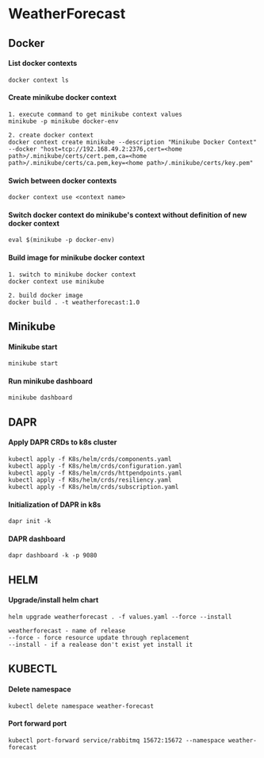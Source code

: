 # WeatherForecast

## Docker

#### List docker contexts

    docker context ls

#### Create minikube docker context
    
    1. execute command to get minikube context values
    minikube -p minikube docker-env

    2. create docker context
    docker context create minikube --description "Minikube Docker Context" --docker "host=tcp://192.168.49.2:2376,cert=<home path>/.minikube/certs/cert.pem,ca=<home path>/.minikube/certs/ca.pem,key=<home path>/.minikube/certs/key.pem"

#### Swich between docker contexts

    docker context use <context name>

#### Switch docker context do minikube's context without definition of new docker context

    eval $(minikube -p docker-env)

#### Build image for minikube docker context
    
    1. switch to minikube docker context
    docker context use minikube
    
    2. build docker image
    docker build . -t weatherforecast:1.0

## Minikube

#### Minikube start

    minikube start

#### Run minikube dashboard

    minikube dashboard

## DAPR

#### Apply DAPR CRDs to k8s cluster

    kubectl apply -f K8s/helm/crds/components.yaml
    kubectl apply -f K8s/helm/crds/configuration.yaml
    kubectl apply -f K8s/helm/crds/httpendpoints.yaml
    kubectl apply -f K8s/helm/crds/resiliency.yaml
    kubectl apply -f K8s/helm/crds/subscription.yaml

#### Initialization of DAPR in k8s

    dapr init -k

#### DAPR dashboard

    dapr dashboard -k -p 9080

## HELM

#### Upgrade/install helm chart

    helm upgrade weatherforecast . -f values.yaml --force --install
    
    weatherforecast - name of release
    --force - force resource update through replacement
    --install - if a realease don't exist yet install it

## KUBECTL

#### Delete namespace

    kubectl delete namespace weather-forecast

#### Port forward port
    
    kubectl port-forward service/rabbitmq 15672:15672 --namespace weather-forecast 
    